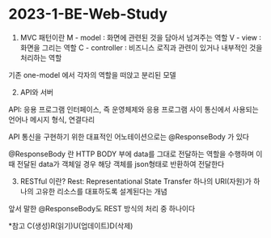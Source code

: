 # 2023-1-BE-Web-Study

1. MVC 패턴이란 
M - model ꞉ 화면에 관련된 것을 담아서 넘겨주는 역할
V - view ꞉ 화면을 그리는 역할
C - controller ꞉ 비즈니스 로직과 관련이 있거나 내부적인 것을 처리하는 역할

기존 one-model 에서 각자의 역할을 떠앉고 분리된 모델

2. API와 서버

 API꞉ 응용 프로그램 인터페이스, 즉 운영체제와 응용 프로그램 사이 통신에서 사용되는 언어나 메시지 형식, 연결다리

 API 통신을 구현하기 위한 대표적인 어노테이션으로는 @ResponseBody 가 있다

@ResponseBody 란 HTTP BODY 부에 data를 그대로 전달하는 역할을 수행하며 이때 전달된 data가 객체일 경우 해당 객체를 json형태로 반환하여 전달한다
 
3. RESTful 이란?
Rest: Representational State Transfer
하나의 URI(자원)가 하나의 고유한 리소스를 대표하도록 설계된다는 개념

앞서 말한 @ResponseBody도 REST 방식의 처리 중 하나이다


*참고
C(생성)R(읽기)U(업데이트)D(삭제)



